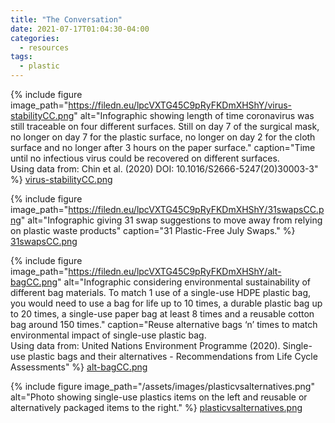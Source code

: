 ```yaml
---
title: "The Conversation"
date: 2021-07-17T01:04:30-04:00
categories:
  - resources
tags:
  - plastic
---
```


{% include figure image_path="https://filedn.eu/lpcVXTG45C9pRyFKDmXHShY/virus-stabilityCC.png" alt="Infographic showing length of time coronavirus was still traceable on four different surfaces.  Still on day 7 of the surgical mask, no longer on day 7 for the plastic surface, no longer on day 2 for the cloth surface and no longer after 3 hours on the paper surface." caption="Time until no infectious virus could be recovered on different surfaces. <br>Using data from: Chin et al. (2020) DOI: 10.1016/S2666-5247(20)30003-3" %}
<a href="https://filedn.eu/lpcVXTG45C9pRyFKDmXHShY/virus-stabilityCC.png">virus-stabilityCC.png</a>

{% include figure image_path="https://filedn.eu/lpcVXTG45C9pRyFKDmXHShY/31swapsCC.png" alt="Infographic giving 31 swap suggestions to move away from relying on plastic waste products" caption="31 Plastic-Free July Swaps." %}
<a href="https://filedn.eu/lpcVXTG45C9pRyFKDmXHShY/31swapsCC.png">31swapsCC.png</a>

{% include figure image_path="https://filedn.eu/lpcVXTG45C9pRyFKDmXHShY/alt-bagCC.png" alt="Infographic considering environmental sustainability of different bag materials. To match 1 use of a single-use HDPE plastic bag, you would need to use a bag for life up to 10 times, a durable plastic bag up to 20 times, a single-use paper bag at least 8 times and a reusable cotton bag around 150 times." caption="Reuse alternative bags ‘n’ times to match environmental impact of single-use plastic bag.
<br>Using data from: United Nations Environment Programme (2020). Single-use plastic bags and their alternatives - Recommendations from Life Cycle Assessments" %}
<a href="https://filedn.eu/lpcVXTG45C9pRyFKDmXHShY/alt-bagCC.png">alt-bagCC.png</a>

{% include figure image_path="/assets/images/plasticvsalternatives.png" alt="Photo showing single-use plastics items on the left and reusable or alternatively packaged items to the right." %}
<a href="/assets/images/plasticvsalternatives.png">plasticvsalternatives.png</a>
